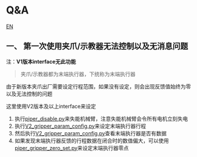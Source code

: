 # Q&A

[EN](Q&A(EN).MD)

## 一、 第一次使用夹爪/示教器无法控制以及无消息问题

注：**V1版本interface无此功能**

> 夹爪/示教器都为末端执行器，下统称为末端执行器

由于新版本夹爪出厂需要设定行程范围，如果没有设定，则会出现反馈值始终为零以及无法控制的问题

这里使用V2版本及以上interface来设定

1. 执行[piper_disable.py](../demo/V2/piper_disable.py)来失能机械臂，注意失能机械臂会令所有电机立刻失电
2. 执行[V2_gripper_param_config.py](../demo/V2/V2_gripper_param_config.py)来设定末端执行器行程
3. 然后执行[V2_gripper_param_config.py](../demo/V2/V2_gripper_param_config.py)查看末端执行器是否有数据
4. 如果发现末端执行器反馈的行程数据在闭合时的数值偏大，可以使用[piper_gripper_zero_set.py](../demo/V2/piper_gripper_zero_set.py)来设定末端执行器零点
